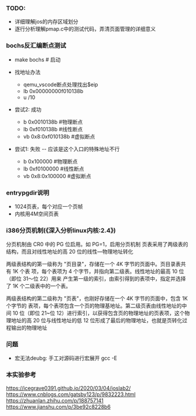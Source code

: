 ### TODO:
* 详细理解jos的内存区域划分
* 逐行分析理解pmap.c中的测试代码，弄清页面管理的详细意义

### bochs反汇编断点测试
* make bochs                    # 启动

* 找地址办法
    * qemu_vscode断点处理找出$eip
    * lb 0x00000000f010138b
    * u /10

* 尝试2: 成功
    * b  0x0010138b             #物理断点
    * lb 0xf010138b             #线性断点
    * vb 0x8:0xf010138b         #虚拟断点

* 尝试1: 失败 -- 应该是这个入口的特殊地址不行
    * b  0x100000               #物理断点
    * lb 0xf0100000             #线性断点
    * vb 0x8:0x100000           #虚拟断点

### entrypgdir说明
* 1024页表，每个对应一个页帧
* 内核用4M空间页表

### i386分页机制(《深入分析linux内核:2.4》)
  分页机制由 CR0 中的 PG 位启用。如 PG=1，启用分页机制
  页表采用了两级表的结构，而且对线性地址的高 20 位的线性—物理地址转化

  两级表结构的第一级称为 "页目录"，存储在一个 4K 字节的页面中。页目录表共有 1K 个表
项，每个表项为 4 个字节，并指向第二级表。线性地址的最高 10 位（即位 31～位 22）用来
产生第一级的索引，由索引得到的表项中，指定并选择了 1K 个二级表中的一个表。

  两级表结构的第二级称为 "页表"，也刚好存储在一个 4K 字节的页面中，包含 1K 个字节的
表项，每个表项包含一个页的物理基地址。第二级页表由线性地址的中间 10 位（即位 21~位
12）进行索引，以获得包含页的物理地址的页表项，这个物理地址的高 20 位与线性地址的低
12 位形成了最后的物理地址，也就是页转化过程输出的物理地址


### 问题
* 宏无法deubg: 手工对源码进行宏展开 gcc -E

### 本实验参考
https://icegrave0391.github.io/2020/03/04/joslab2/
https://www.cnblogs.com/gatsby123/p/9832223.html 
https://zhuanlan.zhihu.com/p/188757141
https://www.jianshu.com/p/3be92c8228b6